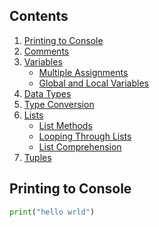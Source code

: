 ## Contents

1. [Printing to Console](#printing-to-console)
2. [Comments](#comments)
3. [Variables](#variables)
   - [Multiple Assignments](#multiple-assignments)
   - [Global and Local Variables](#global-and-local-variables)
4. [Data Types](#data-types)
5. [Type Conversion](#type-conversion)
6. [Lists](#lists)
   - [List Methods](#list-methods)
   - [Looping Through Lists](#looping-through-lists)
   - [List Comprehension](#list-comprehension)
7. [Tuples](#tuples)

## Printing to Console

```python
print("hello wrld")
```
